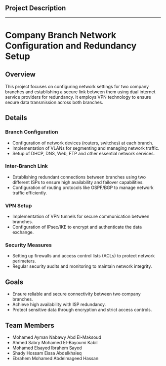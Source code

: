 
 ## Project Description
--------------------------------------
# Company Branch Network Configuration and Redundancy Setup

## Overview
This project focuses on configuring network settings for two company branches and establishing a secure link between them using dual internet service providers for redundancy. It employs VPN technology to ensure secure data transmission across both branches.

## Details
### Branch Configuration
- Configuration of network devices (routers, switches) at each branch.
- Implementation of VLANs for segmenting and managing network traffic.
- Setup of DHCP, DNS, Web, FTP and other essential network services.

### Inter-Branch Link
- Establishing redundant connections between branches using two different ISPs to ensure high availability and failover capabilities.
- Configuration of routing protocols like OSPF/BGP to manage network traffic efficiently.

### VPN Setup
- Implementation of VPN tunnels for secure communication between branches.
- Configuration of IPsec/IKE to encrypt and authenticate the data exchange.

### Security Measures
- Setting up firewalls and access control lists (ACLs) to protect network perimeters.
- Regular security audits and monitoring to maintain network integrity.


## Goals
- Ensure reliable and secure connectivity between two company branches.
- Achieve high availability with ISP redundancy.
- Protect sensitive data through encryption and strict access controls.

## Team Members
- Mohamed Ayman Nabawy Abd El-Maksoud
- Ahmed Sabry Mohamed El-Bayoumi Kabil
- Mohamed Elsayed Ibrahem Sayed
- Shady Hossam Eissa Abdelkhaleq
- Ebrahem Mohamed Abdelmageed Hassan

